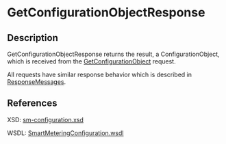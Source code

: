 <!--
SPDX-FileCopyrightText: Contributors to the Documentation project

SPDX-License-Identifier: Apache-2.0
-->

# GetConfigurationObjectResponse

## Description

GetConfigurationObjectResponse returns the result, a ConfigurationObject, which is received from the [GetConfigurationObject](getconfigurationobject.md) request.

All requests have similar response behavior which is described in [ResponseMessages](../../responsemessages.md).

## References

XSD: [sm-configuration.xsd](https://github.com/OSGP/open-smart-grid-platform/blob/development/osgp/shared/osgp-ws-smartmetering/src/main/resources/schemas/sm-configuration.xsd)

WSDL: [SmartMeteringConfiguration.wsdl](https://github.com/OSGP/open-smart-grid-platform/blob/development/osgp/shared/osgp-ws-smartmetering/src/main/resources/SmartMeteringConfiguration.wsdl)

